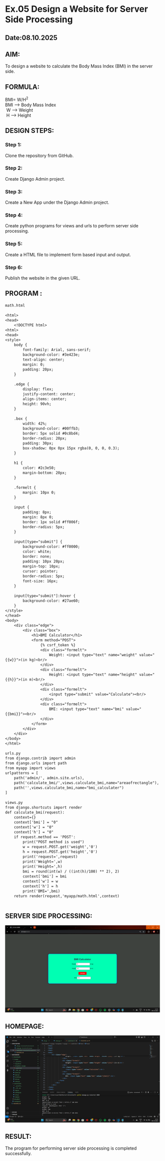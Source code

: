 # Ex.05 Design a Website for Server Side Processing
## Date:08.10.2025

## AIM:
 To design a website to calculate the Body Mass Index (BMI) in the server side. 


## FORMULA:
BMI= W/H<sup>2</sup>
<br> BMI --> Body Mass Index
<br> W --> Weight
<br> H --> Height

## DESIGN STEPS:

### Step 1:
Clone the repository from GitHub.

### Step 2:
Create Django Admin project.

### Step 3:
Create a New App under the Django Admin project.

### Step 4:
Create python programs for views and urls to perform server side processing.

### Step 5:
Create a HTML file to implement form based input and output.

### Step 6:
Publish the website in the given URL.

## PROGRAM :
```
math.html

<html>
<head>
    <!DOCTYPE html>
<html>
<head>
<style>
    body {
        font-family: Arial, sans-serif;
        background-color: #3e423e;
        text-align: center;
        margin: 0;
        padding: 20px;
    }

    .edge {
        display: flex;
        justify-content: center;
        align-items: center;
        height: 90vh;
    }

    .box {
        width: 42%;
        background-color: #00ffb3;
        border: 5px solid #0c8bd4;
        border-radius: 20px;
        padding: 30px;
        box-shadow: 0px 0px 15px rgba(0, 0, 0, 0.3);
    }

    h1 {
        color: #2c3e50;
        margin-bottom: 20px;
    }

    .formelt {
        margin: 10px 0;
    }

    input {
        padding: 8px;
        margin: 8px 0;
        border: 1px solid #ff006f;
        border-radius: 5px;
    }

    input[type="submit"] {
        background-color: #ff0000;
        color: white;
        border: none;
        padding: 10px 20px;
        margin-top: 10px;
        cursor: pointer;
        border-radius: 5px;
        font-size: 16px;
    }

    input[type="submit"]:hover {
        background-color: #27ae60;
    }
</style>
</head>
<body>
    <div class="edge">
        <div class="box">
            <h1>BMI Calculator</h1>
            <form method="POST">
                {% csrf_token %}
                <div class="formelt">
                    Weight: <input type="text" name="weight" value="{{w}}">(in kg)<br/>
                </div>
                <div class="formelt">
                    Height: <input type="text" name="height" value="{{h}}">(in m)<br/>
                </div>
                <div class="formelt">
                    <input type="submit" value="Calculate"><br/>
                </div>
                <div class="formelt">
                    BMI: <input type="text" name="bmi" value="{{bmi}}"><br/>
                </div>
            </form>
        </div>
    </div>
</body>
</html>

urls.py
from django.contrib import admin 
from django.urls import path 
from myapp import views 
urlpatterns = [ 
    path('admin/', admin.site.urls), 
    path('calculate_bmi/',views.calculate_bmi,name="areaofrectangle"),
    path('',views.calculate_bmi,name="bmi_calculater")
]

views.py
from django.shortcuts import render
def calculate_bmi(request): 
    context={} 
    context['bmi'] = "0" 
    context['w'] = "0" 
    context['h'] = "0" 
    if request.method == 'POST': 
        print("POST method is used")
        w = request.POST.get('weight','0')
        h = request.POST.get('height','0')
        print('request=',request) 
        print('Weight=',w)
        print('Height=',h) 
        bmi = round(int(w) / ((int(h)/100) ** 2), 2)
        context['bmi'] = bmi
        context['w'] = w
        context['h'] = h 
        print('BMI=',bmi) 
    return render(request,'myapp/math.html',context)


```

## SERVER SIDE PROCESSING:
![alt text](<Screenshot (22).png>)

## HOMEPAGE:
![alt text](<Screenshot (23).png>)

## RESULT:
The program for performing server side processing is completed successfully.

